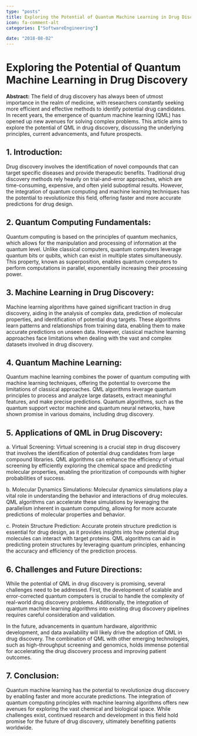 ```yaml
---
type: "posts"
title: Exploring the Potential of Quantum Machine Learning in Drug Discovery
icon: fa-comment-alt
categories: ["SoftwareEngineering"]

date: "2018-08-02"
---
```




# Exploring the Potential of Quantum Machine Learning in Drug Discovery

**Abstract:**
The field of drug discovery has always been of utmost importance in the realm of medicine, with researchers constantly seeking more efficient and effective methods to identify potential drug candidates. In recent years, the emergence of quantum machine learning (QML) has opened up new avenues for solving complex problems. This article aims to explore the potential of QML in drug discovery, discussing the underlying principles, current advancements, and future prospects.

## 1. Introduction:
Drug discovery involves the identification of novel compounds that can target specific diseases and provide therapeutic benefits. Traditional drug discovery methods rely heavily on trial-and-error approaches, which are time-consuming, expensive, and often yield suboptimal results. However, the integration of quantum computing and machine learning techniques has the potential to revolutionize this field, offering faster and more accurate predictions for drug design.

## 2. Quantum Computing Fundamentals:
Quantum computing is based on the principles of quantum mechanics, which allows for the manipulation and processing of information at the quantum level. Unlike classical computers, quantum computers leverage quantum bits or qubits, which can exist in multiple states simultaneously. This property, known as superposition, enables quantum computers to perform computations in parallel, exponentially increasing their processing power.

## 3. Machine Learning in Drug Discovery:
Machine learning algorithms have gained significant traction in drug discovery, aiding in the analysis of complex data, prediction of molecular properties, and identification of potential drug targets. These algorithms learn patterns and relationships from training data, enabling them to make accurate predictions on unseen data. However, classical machine learning approaches face limitations when dealing with the vast and complex datasets involved in drug discovery.

## 4. Quantum Machine Learning:
Quantum machine learning combines the power of quantum computing with machine learning techniques, offering the potential to overcome the limitations of classical approaches. QML algorithms leverage quantum principles to process and analyze large datasets, extract meaningful features, and make precise predictions. Quantum algorithms, such as the quantum support vector machine and quantum neural networks, have shown promise in various domains, including drug discovery.

## 5. Applications of QML in Drug Discovery:
a. Virtual Screening: Virtual screening is a crucial step in drug discovery that involves the identification of potential drug candidates from large compound libraries. QML algorithms can enhance the efficiency of virtual screening by efficiently exploring the chemical space and predicting molecular properties, enabling the prioritization of compounds with higher probabilities of success.

b. Molecular Dynamics Simulations: Molecular dynamics simulations play a vital role in understanding the behavior and interactions of drug molecules. QML algorithms can accelerate these simulations by leveraging the parallelism inherent in quantum computing, allowing for more accurate predictions of molecular properties and behavior.

c. Protein Structure Prediction: Accurate protein structure prediction is essential for drug design, as it provides insights into how potential drug molecules can interact with target proteins. QML algorithms can aid in predicting protein structures by leveraging quantum principles, enhancing the accuracy and efficiency of the prediction process.

## 6. Challenges and Future Directions:
While the potential of QML in drug discovery is promising, several challenges need to be addressed. First, the development of scalable and error-corrected quantum computers is crucial to handle the complexity of real-world drug discovery problems. Additionally, the integration of quantum machine learning algorithms into existing drug discovery pipelines requires careful consideration and validation.

In the future, advancements in quantum hardware, algorithmic development, and data availability will likely drive the adoption of QML in drug discovery. The combination of QML with other emerging technologies, such as high-throughput screening and genomics, holds immense potential for accelerating the drug discovery process and improving patient outcomes.

## 7. Conclusion:
Quantum machine learning has the potential to revolutionize drug discovery by enabling faster and more accurate predictions. The integration of quantum computing principles with machine learning algorithms offers new avenues for exploring the vast chemical and biological space. While challenges exist, continued research and development in this field hold promise for the future of drug discovery, ultimately benefiting patients worldwide.